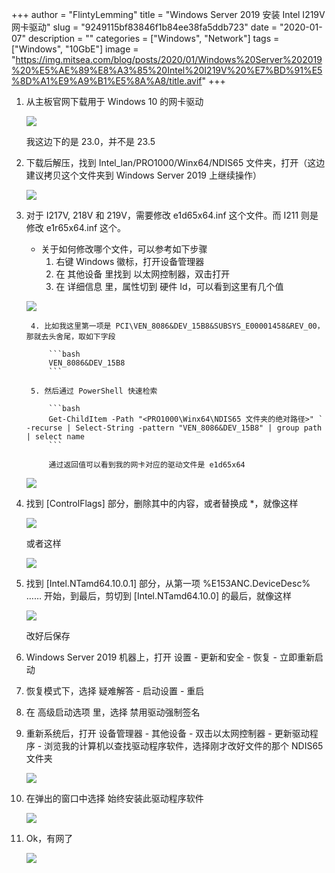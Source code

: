 +++
author = "FlintyLemming"
title = "Windows Server 2019 安装 Intel I219V 网卡驱动"
slug = "9249115bf83846f1b84ee38fa5ddb723"
date = "2020-01-07"
description = ""
categories = ["Windows", "Network"]
tags = ["Windows", "10GbE"]
image = "https://img.mitsea.com/blog/posts/2020/01/Windows%20Server%202019%20%E5%AE%89%E8%A3%85%20Intel%20I219V%20%E7%BD%91%E5%8D%A1%E9%A9%B1%E5%8A%A8/title.avif"
+++

1. 从主板官网下载用于 Windows 10 的网卡驱动

    ![](https://img.mitsea.com/blog/posts/2020/01/Windows%20Server%202019%20%E5%AE%89%E8%A3%85%20Intel%20I219V%20%E7%BD%91%E5%8D%A1%E9%A9%B1%E5%8A%A8/1.avif)

    我这边下的是 23.0，并不是 23.5

2. 下载后解压，找到 Intel_lan/PRO1000/Winx64/NDIS65 文件夹，打开（这边建议拷贝这个文件夹到 Windows Server 2019 上继续操作）

    ![](https://img.mitsea.com/blog/posts/2020/01/Windows%20Server%202019%20%E5%AE%89%E8%A3%85%20Intel%20I219V%20%E7%BD%91%E5%8D%A1%E9%A9%B1%E5%8A%A8/2.avif)

3. 对于 I217V, 218V 和 219V，需要修改 e1d65x64.inf 这个文件。而 I211 则是修改 e1r65x64.inf 这个。
    - 关于如何修改哪个文件，可以参考如下步骤
        1. 右键 Windows 徽标，打开设备管理器
        2. 在 其他设备 里找到 以太网控制器，双击打开
        3. 在 详细信息 里，属性切到 硬件 Id，可以看到这里有几个值

    ![](https://img.mitsea.com/blog/posts/2020/01/Windows%20Server%202019%20%E5%AE%89%E8%A3%85%20Intel%20I219V%20%E7%BD%91%E5%8D%A1%E9%A9%B1%E5%8A%A8/3.avif)

        4. 比如我这里第一项是 PCI\VEN_8086&DEV_15B8&SUBSYS_E00001458&REV_00，那就去头舍尾，取如下字段

            ```bash
            VEN_8086&DEV_15B8
            ```

        5. 然后通过 PowerShell 快速检索

            ```bash
            Get-ChildItem -Path "<PRO1000\Winx64\NDIS65 文件夹的绝对路径>" ` -recurse | Select-String -pattern "VEN_8086&DEV_15B8" | group path | select name
            ```

            通过返回值可以看到我的网卡对应的驱动文件是 e1d65x64

    ![](https://img.mitsea.com/blog/posts/2020/01/Windows%20Server%202019%20%E5%AE%89%E8%A3%85%20Intel%20I219V%20%E7%BD%91%E5%8D%A1%E9%A9%B1%E5%8A%A8/4.avif)

4. 找到 [ControlFlags] 部分，删除其中的内容，或者替换成 *，就像这样

    ![](https://img.mitsea.com/blog/posts/2020/01/Windows%20Server%202019%20%E5%AE%89%E8%A3%85%20Intel%20I219V%20%E7%BD%91%E5%8D%A1%E9%A9%B1%E5%8A%A8/5.avif)

    或者这样

    ![](https://img.mitsea.com/blog/posts/2020/01/Windows%20Server%202019%20%E5%AE%89%E8%A3%85%20Intel%20I219V%20%E7%BD%91%E5%8D%A1%E9%A9%B1%E5%8A%A8/6.avif)

5. 找到 [Intel.NTamd64.10.0.1] 部分，从第一项 %E153ANC.DeviceDesc% …… 开始，到最后，剪切到 [Intel.NTamd64.10.0] 的最后，就像这样

    ![](https://img.mitsea.com/blog/posts/2020/01/Windows%20Server%202019%20%E5%AE%89%E8%A3%85%20Intel%20I219V%20%E7%BD%91%E5%8D%A1%E9%A9%B1%E5%8A%A8/7.avif)

    改好后保存

6. Windows Server 2019 机器上，打开 设置 - 更新和安全 - 恢复 - 立即重新启动
7. 恢复模式下，选择 疑难解答 - 启动设置 - 重启
8. 在 高级启动选项 里，选择 禁用驱动强制签名
9. 重新系统后，打开 设备管理器 - 其他设备 - 双击以太网控制器 - 更新驱动程序 - 浏览我的计算机以查找驱动程序软件，选择刚才改好文件的那个 NDIS65 文件夹

    ![](https://img.mitsea.com/blog/posts/2020/01/Windows%20Server%202019%20%E5%AE%89%E8%A3%85%20Intel%20I219V%20%E7%BD%91%E5%8D%A1%E9%A9%B1%E5%8A%A8/8.avif)

10. 在弹出的窗口中选择 始终安装此驱动程序软件

    ![](https://img.mitsea.com/blog/posts/2020/01/Windows%20Server%202019%20%E5%AE%89%E8%A3%85%20Intel%20I219V%20%E7%BD%91%E5%8D%A1%E9%A9%B1%E5%8A%A8/9.avif)

11. Ok，有网了

    ![](https://img.mitsea.com/blog/posts/2020/01/Windows%20Server%202019%20%E5%AE%89%E8%A3%85%20Intel%20I219V%20%E7%BD%91%E5%8D%A1%E9%A9%B1%E5%8A%A8/10.avif)
